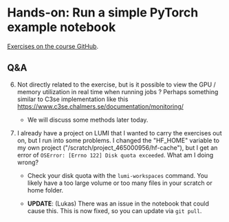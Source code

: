 # Hands-on: Run a simple PyTorch example notebook

[Exercises on the course GitHub](https://github.com/Lumi-supercomputer/Getting_Started_with_AI_workshop/tree/main/02_Using_the_LUMI_web_interface).


## Q&A

6.  Not directly related to the exercise, but is it possible to view the GPU / memory utilization in real time when running jobs ? Perhaps something similar to C3se implementation like this https://www.c3se.chalmers.se/documentation/monitoring/

    -   We will discuss some methods later today.

7.  I already have a project on LUMI that I wanted to carry the exercises out on, but I run into some problems. I changed the "HF_HOME" variable to my own project ("/scratch/project_465000956/hf-cache"), but I get an error of `OSError: [Errno 122] Disk quota exceeded`. What am I doing wrong?

    -   Check your disk quota with the `lumi-workspaces` command. You likely have a too large volume or too many files in your scratch or home folder.

    -   **UPDATE**: (Lukas) There was an issue in the notebook that could cause this. This is now fixed, so you can update via `git pull`.
